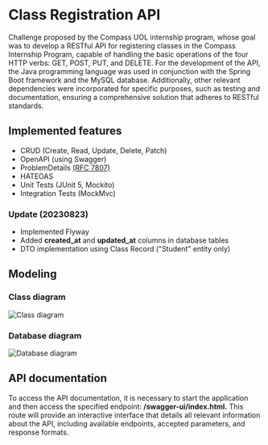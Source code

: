 # Class Registration API

Challenge proposed by the Compass UOL internship program, whose goal was to develop a RESTful API for registering classes in the Compass Internship Program, capable of handling the basic operations of the four HTTP verbs: GET, POST, PUT, and DELETE. For the development of the API, the Java programming language was used in conjunction with the Spring Boot framework and the MySQL database. Additionally, other relevant dependencies were incorporated for specific purposes, such as testing and documentation, ensuring a comprehensive solution that adheres to RESTful standards.

## Implemented features

* CRUD (Create, Read, Update, Delete, Patch)  
* OpenAPI (using Swagger)  
* ProblemDetails [(RFC 7807)](https://datatracker.ietf.org/doc/html/rfc7807)  
* HATEOAS  
* Unit Tests (JUnit 5, Mockito)  
* Integration Tests (MockMvc)  

### Update (20230823)
* Implemented Flyway
* Added **created_at** and **updated_at** columns in database tables
* DTO implementation using Class Record ("Student" entity only)

## Modeling
### Class diagram
![Class diagram](https://raw.githubusercontent.com/kia735/Challenge_2/main/docs/class_diagram.png)

### Database diagram
![Database diagram](https://raw.githubusercontent.com/kia735/Challenge_2/main/docs/database_diagram.png)

## API documentation
To access the API documentation, it is necessary to start the application and then access the specified endpoint: **/swagger-ui/index.html.** This route will provide an interactive interface that details all relevant information about the API, including available endpoints, accepted parameters, and response formats.
